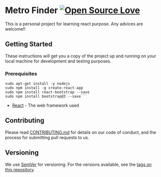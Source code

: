 # Metro Finder [![Open Source Love](https://badges.frapsoft.com/os/v1/open-source.svg?v=103)](https://github.com/ellerbrock/open-source-badges/)


This is a personal project for learning react purpose. Any advices are welcome!!

## Getting Started

These instructions will get you a copy of the project up and running on your local machine for development and testing purposes.

### Prerequisites



```
sudo apt-get install -y nodejs
sudo npm install -g create-react-app
sudo npm install react-bootstrap --save
sudo npm install bootstrap@3 --save```
```

* [React](http://www.react.com) - The web framework used


## Contributing

Please read [CONTRIBUTING.md](https://gist.github.com/PurpleBooth/b24679402957c63ec426) for details on our code of conduct, and the process for submitting pull requests to us.

## Versioning

We use [SemVer](http://semver.org/) for versioning. For the versions available, see the [tags on this repository](https://github.com/your/project/tags). 


